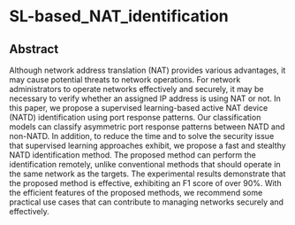 # SL-based_NAT_identification
## Abstract
Although network address translation (NAT) provides various advantages, it may cause potential threats to network operations.
For network administrators to operate networks effectively and securely, it may be necessary to verify whether an assigned IP address is using NAT or not.
In this paper, we propose a supervised learning-based active NAT device (NATD) identification using port response patterns. Our classification models can classify asymmetric port response patterns between NATD and non-NATD.
In addition, to reduce the time and to solve the security issue that supervised learning approaches exhibit, we propose a fast and stealthy NATD identification method.
The proposed method can perform the identification remotely, unlike conventional methods that should operate in the same network as the targets.
The experimental results demonstrate that the proposed method is effective, exhibiting an F1 score of over 90%.
With the efficient features of the proposed methods, we recommend some practical use cases that can contribute to managing networks securely and effectively.
